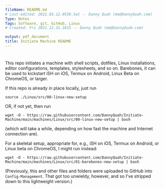 ```yaml
---
fileName: README.md
# Last-edited: 2022.03.12.0558.Sat -- Danny Quah (me@DannyQuah.com)
Type: Notes
Tags: Software, git, GitHub, Linux
# Created: Fri 2021.12.31.1615 -- Danny Quah (me@DannyQuah.com)

output: pdf_document
title: Initiate Machine README
---
```

# 
This repo initiates a machine with shell scripts, dotfiles, Linux installations, editor configurations, templates, stylesheets, and so on.  Barebones, it can be used to kickstart iSH on iOS, Termux on Android, Linux Beta on ChromeOS, or larger.

If this repo is already in place locally, just run

```
source ./Linux/src/00-linux-new-setup
```

OR, if not yet, then run

```
wget -O - https://raw.githubusercontent.com/DannyQuah/Initiate-Machine/main/machines/Linux/src/00-linux-new-setup | bash
```

(which will take a while, depending on how fast the machine and Internet connection are).  

For a skeletal setup, appropriate for, e.g., iSH on iOS, Termux on Android, or Linux beta on ChromeOS, I might run instead:

```
wget -O - https://raw.githubusercontent.com/DannyQuah/Initiate-Machine/main/machines/Linux/src/01-barebones-new-setup | bash
```

(Previously, this and other files and folders were uploaded to GitHub into `Config-Management`.  That got too unwieldy, however, and so I've stripped down to this lightweight version.)

<!---
   Invisible section: README.md
-->

